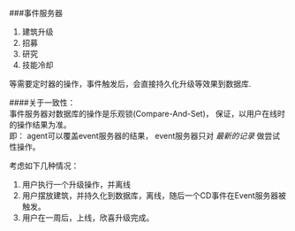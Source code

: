 ###事件服务器

1. 建筑升级
2. 招募
3. 研究
4. 技能冷却

等需要定时器的操作，事件触发后，会直接持久化升级等效果到数据库.

####关于一致性：   
事件服务器对数据库的操作是乐观锁(Compare-And-Set)， 保证，以用户在线时的操作结果为准。      
即： agent可以覆盖event服务器的结果， event服务器只对 *最新的记录* 做尝试性操作。

考虑如下几种情况：    
1. 用户执行一个升级操作，并离线   
2. 用户摆放建筑，并持久化到数据库，离线，随后一个CD事件在Event服务器被触发。    
3. 用户在一周后，上线，欣喜升级完成。
